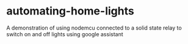 # automating-home-lights
A demonstration of using nodemcu connected to a solid state relay to switch on and off lights using google assistant
